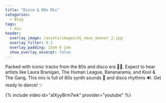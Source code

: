 ```yaml
---
title: "Disco & 80s Mix"
categories:
  - Blog
tags:
  - mix
header:
  overlay_image: /assets/images/dj_neos_banner_2.jpg
  overlay_filter: 0.3
  overlay_padding: 15em 0 1em
  show_overlay_excerpt: false
---
```


Packed with iconic tracks from the 80s and disco era 🕺🪩. Expect to hear artists like Laura Branigan, The Human League, Bananarama, and Kool & The Gang. This mix is full of 80s synth sounds 🎹 and disco rhythms 🔊. Get ready to dance! ✨

{% include video id="aIXyyBrm7wk" provider="youtube" %}
